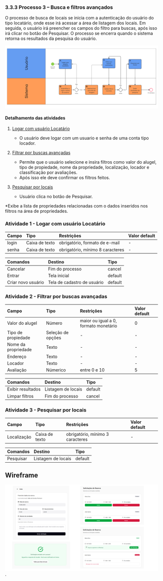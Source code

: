 ### 3.3.3 Processo 3 – Busca e filtros avançados

O processo de busca de locais se inicia com a autenticação do usuário do tipo locatário, onde esse irá acessar a área de listagem dos locais. Em seguida, o usuário irá preencher os campos do filtro para buscas, após isso irá clicar no botão de Pesquisar. O processo se encerra quando o sistema retorna os resultados da pesquisa do usuário.

![Modelo BPMN do PROCESSO 3 - ](../images/processo_3_bpmn(1).png "Busca e filtros avançados")


#### Detalhamento das atividades

1. [Logar com usuário Locatário](#atividade-1---logar-com-usuário-locatário)
   - O usuário deve logar com um usuario e senha de uma conta tipo locador.

2. [Filtrar por buscas avançadas](#atividade-2---filtrar-por-buscas-avançadas)
   - Permite que o usuário selecione e insira filtros como valor do alugel, tipo de propiedade, nome da propriedade, localização, locador e classificação por avaliações.
   - Após isso ele deve confirmar os filtros feitos.

3. [Pesquisar por locais](#atividade-1---pesquisar-por-locais)
   - Usuário clica no botão de Pesquisar.

*Exibe a lista de propriedades relacionadas com o dados inseridos nos filtros na área de propriedades.

### Atividade 1 - Logar com usuário Locatário

| **Campo** | **Tipo** | **Restrições** | **Valor default** |
| :--- | :--- | :--- | :--- |
| login | Caixa de texto | obrigatório, formato de e-mail | - |
| senha | Caixa de texto | obrigatório, mínimo 8 caracteres | - |

| **Comandos** | **Destino** | **Tipo** |
| :--- | :--- | :--- |
| Cancelar | Fim do processo | cancel |
| Entrar | Tela inicial | default |
| Criar novo usuário | Tela de cadastro de usuário | default |


### Atividade 2 - Filtrar por buscas avançadas

| **Campo** | **Tipo** | **Restrições** | **Valor default** |
| :--- | :--- | :--- | :--- |
| Valor do alugel | Número | maior ou igual a 0, formato monetário | 0 |
| Tipo de propiedade | Seleção de opções | - | - |
| Nome da propriedade | Texto | - | - |
| Endereço | Texto | - | - |
| Locador | Texto | - | - |
| Avaliação | Númerico | entre 0 e 10 | 5 |


| **Comandos** | **Destino** | **Tipo** |
| :--- | :--- | :--- |
| Exibir resultados |  Listagem de locais | default |
| Limpar filtros |  Fim do processo | cancel |


### Atividade 3 - Pesquisar por locais

| **Campo** | **Tipo** | **Restrições** | **Valor default** |
| :--- | :--- | :--- | :--- |
| Localização | Caixa de texto | obrigatório, mínimo 3 caracteres | - |


| **Comandos** | **Destino** | **Tipo** |
| :--- | :--- | :--- |
| Pesquisar | Listagem de locais | default |


## Wireframe
![Wireframe do PROCESSO 4](../images/Processo_4_Wireframes.png "Wireframe de baixa fidelidade").



